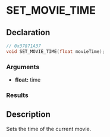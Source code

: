 # SET_MOVIE_TIME

## Declaration
```cpp
// 0x37871A37
void SET_MOVIE_TIME(float movieTime);
```

### Arguments
- **float:** time

### Results

## Description
Sets the time of the current movie.